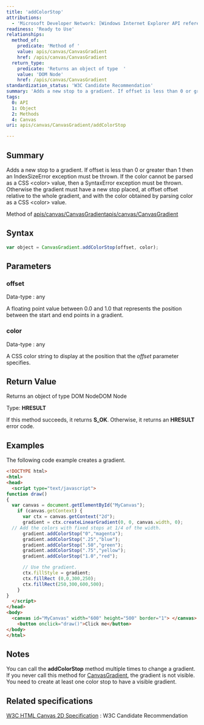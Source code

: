 ```yaml
---
title: 'addColorStop'
attributions:
  - 'Microsoft Developer Network: [Windows Internet Explorer API reference Article](http://msdn.microsoft.com/en-us/library/ie/hh828809%28v=vs.85%29.aspx)'
readiness: 'Ready to Use'
relationships:
  method_of:
    predicate: 'Method of '
    value: apis/canvas/CanvasGradient
    href: /apis/canvas/CanvasGradient
  return_type:
    predicate: 'Returns an object of type  '
    value: 'DOM Node'
    href: /apis/canvas/CanvasGradient
standardization_status: 'W3C Candidate Recommendation'
summary: 'Adds a new stop to a gradient. If offset is less than 0 or greater than 1 then an IndexSizeError exception must be thrown. If the color cannot be parsed as a CSS &lt;color&gt; value, then a SyntaxError exception must be thrown. Otherwise the gradient must have a new stop placed, at offset offset relative to the whole gradient, and with the color obtained by parsing color as a CSS &lt;color&gt; value.'
tags:
  0: API
  1: Object
  2: Methods
  4: Canvas
uri: apis/canvas/CanvasGradient/addColorStop

---
```

## Summary

Adds a new stop to a gradient. If offset is less than 0 or greater than 1 then an IndexSizeError exception must be thrown. If the color cannot be parsed as a CSS &lt;color&gt; value, then a SyntaxError exception must be thrown. Otherwise the gradient must have a new stop placed, at offset offset relative to the whole gradient, and with the color obtained by parsing color as a CSS &lt;color&gt; value.

Method of [apis/canvas/CanvasGradient](/apis/canvas/CanvasGradient)[apis/canvas/CanvasGradient](/apis/canvas/CanvasGradient)

## Syntax

``` js
var object = CanvasGradient.addColorStop(offset, color);
```

## Parameters

### offset

 Data-type
:   any

 A floating point value between 0.0 and 1.0 that represents the position between the start and end points in a gradient.

### color

 Data-type
:   any

 A CSS color string to display at the position that the *offset* parameter specifies.

## Return Value

Returns an object of type DOM NodeDOM Node

Type: **HRESULT**

If this method succeeds, it returns **S\_OK**. Otherwise, it returns an **HRESULT** error code.

## Examples

The following code example creates a gradient.

``` html
<!DOCTYPE html>
<html>
<head>
  <script type="text/javascript">
function draw()
{
  var canvas = document.getElementById("MyCanvas");
    if (canvas.getContext) {
      var ctx = canvas.getContext("2d");
      gradient = ctx.createLinearGradient(0, 0, canvas.width, 0);
  // Add the colors with fixed stops at 1/4 of the width.
      gradient.addColorStop("0","magenta");
      gradient.addColorStop(".25","blue");
      gradient.addColorStop(".50","green");
      gradient.addColorStop(".75","yellow");
      gradient.addColorStop("1.0","red");

      // Use the gradient.
      ctx.fillStyle = gradient;
      ctx.fillRect (0,0,300,250);
      ctx.fillRect(250,300,600,500);
    }
}
  </script>
</head>
<body>
  <canvas id="MyCanvas" width="600" height="500" border="1"> </canvas>
    <button onclick="draw()">Click me</button>
</body>
</html>
```

## Notes

You can call the **addColorStop** method multiple times to change a gradient. If you never call this method for [CanvasGradient](/apis/canvas/CanvasGradient), the gradient is not visible. You need to create at least one color stop to have a visible gradient.

## Related specifications

[W3C HTML Canvas 2D Specification](http://www.w3.org/TR/2012/CR-2dcontext-20121217/)
:   W3C Candidate Recommendation
